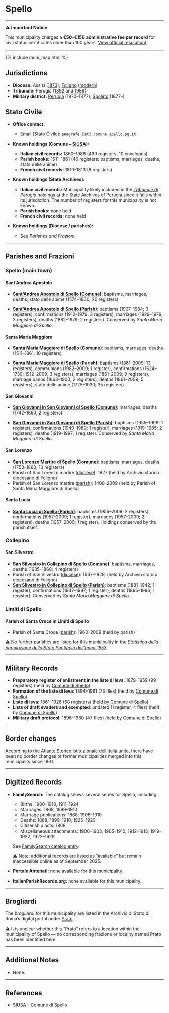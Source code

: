 # Spello

---

⚠️ **Important Notice**

This municipality charges a **€50–€150 administrative fee per record** for civil status certificates older than 100 years. 
[View official resolution)](https://www.comune.spello.pg.it/istituzione-contributo-cittadinanza-jure-sanguinis/)

---

{% include muni_map.html %}

## Jurisdictions

* **Diocese:** Assisi ([1873](https://www.google.it/books/edition/Il_libro_de_comuni_del_Regno_d_Italia_co/WF9mfeJJcDEC?gbpv=1)); [Foligno](../dio/foligno.md) ([modern](https://www.chiesacattolica.it/annuario-cei/ricerca-parrocchie/))
* **Tribunale:** Perugia ([1892](https://www.google.it/books/edition/Bollettino_ufficiale_del_Ministero_di_gr/kRXd4t5fK-0C?hl=en&gbpv=1&pg=PA457&printsec=frontcover) and [1989](https://www.google.it/books/edition/Gazzetta_ufficiale_della_Repubblica_ital/-Z6nogg-qMQC?hl=en&gbpv=1&pg=RA8-PA38&printsec=frontcover))
* **Military district:** [Perugia](../mil/perugia.md) (1870–1877), [Spoleto](../mil/spoleto.md) (1877–)

## Stato Civile

* **Office contact:**

  * Email (Stato Civile): `anagrafe [at] comune.spello.pg.it`

* **Known holdings (Comune – [SIUSA](https://siusa-archivi.cultura.gov.it/cgi-bin/siusa/pagina.pl?TipoPag=comparc&Chiave=255879)):**

  * **Italian civil records:** 1860–1988 (490 registers, 10 envelopes)
  * **Parish books:** 1511–1861 (46 registers: baptisms, marriages, deaths, stato delle anime)
  * **French civil records:** 1810–1813 (8 registers)

* **Known holdings (State Archives):**

  * **Italian civil records:** Municipality likely included in the *[Tribunale di Perugia](http://dati.san.beniculturali.it/SAN/complarc_IT-AS-PG_san.cat.complArch.96907)* holdings at the State Archives of Perugia since it falls within its jurisdiction. The number of registers for this municipality is not known.
  * **Parish books:** none held
  * **French civil records:** none held

* **Known holdings (Diocese / parishes):**

  * See *Parishes and Frazioni*

---

## Parishes and Frazioni

### Spello (main town)

#### Sant’Andrea Apostolo

* **[Sant’Andrea Apostolo di Spello (Comune)](https://siusa-archivi.cultura.gov.it/cgi-bin/siusa/pagina.pl?TipoPag=comparc&Chiave=255879)**: baptisms, marriages, deaths, stato delle anime (1574–1860; 20 registers)

* **[Sant’Andrea Apostolo di Spello (Parish)](https://siusa-archivi.cultura.gov.it/cgi-bin/siusa/pagina.pl?ChiaveAlbero=320020&ApriNodo=0&TipoPag=comparc&Chiave=336934&ChiaveRadice=320020&RicSez=fondi&RicVM=indice&RicTipoScheda=ca)**: baptisms (1907–1984; 3 registers), confirmations (1912–1979; 3 registers), marriages (1929–1979; 3 registers), deaths (1882–1979; 2 registers). Conserved by *Santa Maria Maggiore di Spello*.

#### Santa Maria Maggiore

* **[Santa Maria Maggiore di Spello (Comune)](https://siusa-archivi.cultura.gov.it/cgi-bin/siusa/pagina.pl?TipoPag=comparc&Chiave=255879)**: baptisms, marriages, deaths (1511–1861; 10 registers)

* **[Santa Maria Maggiore di Spello (Parish)](https://siusa-archivi.cultura.gov.it/cgi-bin/siusa/pagina.pl?TipoPag=comparc&Chiave=320020)**: baptisms (1861–2009; 13 registers), communions (1982–2009; 1 register), confirmations (1624–1739; 1912–2009; 3 registers), marriages (1861–2009; 9 registers), marriage banns (1863–1900; 2 registers), deaths (1861–2009; 5 registers), stato delle anime (1725–1930; 35 registers).

#### San Giovanni

* **[San Giovanni in San Giovanni di Spello (Comune)](https://siusa-archivi.cultura.gov.it/cgi-bin/siusa/pagina.pl?TipoPag=comparc&Chiave=255879)**: marriages, deaths (1742–1860; 2 registers)

* **[San Giovanni in San Giovanni di Spello (Parish)](https://siusa-archivi.cultura.gov.it/cgi-bin/siusa/pagina.pl?ChiaveAlbero=337121&ApriNodo=0&TipoPag=comparc&Chiave=337122&ChiaveRadice=337119&RicSez=fondi&RicVM=indice&RicTipoScheda=ca)**: baptisms (1955–1996; 1 register), confirmations (1940–1989; 1 register), marriages (1919–1985; 2 registers), deaths (1919–1997; 1 register). Conserved by *Santa Maria Maggiore di Spello*.

#### San Lorenzo

* **[San Lorenzo Martire di Spello (Comune)](https://siusa-archivi.cultura.gov.it/cgi-bin/siusa/pagina.pl?TipoPag=comparc&Chiave=255879)**: baptisms, marriages, deaths (1753–1860; 10 registers)
* Parish of San Lorenzo martire ([diocese](https://siusa-archivi.cultura.gov.it/cgi-bin/siusa/pagina.pl?TipoPag=comparc&Chiave=337126)): 1827 (held by Archivio storico diocesano di Foligno)
* Parish of San Lorenzo martire ([parish](https://siusa-archivi.cultura.gov.it/cgi-bin/siusa/pagina.pl?TipoPag=comparc&Chiave=337119)): 1400–2009 (held by Parish of Santa Maria Maggiore di Spello)

#### Santa Lucia

* **[Santa Lucia di Spello (Parish)](https://siusa-archivi.cultura.gov.it/cgi-bin/siusa/pagina.pl?TipoPag=comparc&Chiave=335769)**: baptisms (1956–2009; 2 registers), confirmations (1957–2009; 1 register), marriages (1957–2009; 2 registers), deaths (1957–2009; 1 register). Holdings conserved by the parish itself.

### Collepino

#### San Silvestro

* **[San Silvestro in Collepino di Spello (Comune)](https://siusa-archivi.cultura.gov.it/cgi-bin/siusa/pagina.pl?TipoPag=comparc&Chiave=255879)**: baptisms, marriages, deaths (1635–1860; 4 registers)
* Parish of San Silvestro ([diocese](https://siusa-archivi.cultura.gov.it/cgi-bin/siusa/pagina.pl?TipoPag=comparc&Chiave=337129)): 1567–1929. (held by Archivio storico diocesano di Foligno)
* **[San Silvestro in Collepino di Spello (Parish)](https://siusa-archivi.cultura.gov.it/cgi-bin/siusa/pagina.pl?ChiaveAlbero=337122&ApriNodo=0&TipoPag=comparc&Chiave=337124&ChiaveRadice=337119&RicSez=fondi&RicVM=indice&RicTipoScheda=ca)**: baptisms (1881–1942; 1 register), confirmations (1947–1997; 1 register), deaths (1895–1996; 1 register). Conserved by *Santa Maria Maggiore di Spello*.

### Limiti di Spello

#### Parish of Santa Croce in Limiti di Spello

* Parish of Santa Croce ([parish](https://siusa-archivi.cultura.gov.it/cgi-bin/siusa/pagina.pl?TipoPag=comparc&Chiave=335767)): 1960–2009 (held by parish)

⚠️ No further parishes are listed for this municipality in the *[Statistica della popolazione dello Stato Pontificio dell’anno 1853](https://www.google.it/books/edition/Statistics_della_popolazione_dello_Stato/v6dCAQAAMAAJ)*.

---

## Military Records

* **Preparatory register of enlistment in the liste di leva**: 1879–1959 (99 registers) (held by [Comune di Spello](https://siusa-archivi.cultura.gov.it/cgi-bin/siusa/pagina.pl?TipoPag=comparc&Chiave=309955&RicVM=ricercasemplice&RicProgetto=reg%2dumb&RicPag=2&RicFrmRicSemplice=Liste%20di%20leva&RicSez=complessi))
* **Formation of the liste di leva**: 1894–1961 (73 files) (held by [Comune di Spello](https://siusa-archivi.cultura.gov.it/cgi-bin/siusa/pagina.pl?TipoPag=comparc&Chiave=309955&RicVM=ricercasemplice&RicProgetto=reg%2dumb&RicPag=2&RicFrmRicSemplice=Liste%20di%20leva&RicSez=complessi))
* **Liste di leva**: 1861–1926 (68 registers) (held by [Comune di Spello](https://siusa-archivi.cultura.gov.it/cgi-bin/siusa/pagina.pl?TipoPag=comparc&Chiave=309955&RicVM=ricercasemplice&RicProgetto=reg%2dumb&RicPag=2&RicFrmRicSemplice=Liste%20di%20leva&RicSez=complessi))
* **Lists of draft evaders and exempted**: undated (1 register, 4 files) (held by [Comune di Spello](https://siusa-archivi.cultura.gov.it/cgi-bin/siusa/pagina.pl?TipoPag=comparc&Chiave=309955&RicVM=ricercasemplice&RicProgetto=reg%2dumb&RicPag=2&RicFrmRicSemplice=Liste%20di%20leva&RicSez=complessi))
* **Military draft protocol**: 1896–1960 (47 files) (held by [Comune di Spello](https://siusa-archivi.cultura.gov.it/cgi-bin/siusa/pagina.pl?TipoPag=comparc&Chiave=309955&RicVM=ricercasemplice&RicProgetto=reg%2dumb&RicPag=2&RicFrmRicSemplice=Liste%20di%20leva&RicSez=complessi))

---

## Border changes

According to the [Atlante Storico Istituzionale dell’Italia unita](http://dati.san.beniculturali.it/asi/local/), there have been no border changes or former municipalities merged into this municipality since 1861.

---

## Digitized Records

* **FamilySearch:** The catalog shows several series for Spello, including:

  * Births: 1900–1910, 1911–1924
  * Marriages: 1868, 1899–1910
  * Marriage publications: 1868, 1908–1910
  * Deaths: 1868, 1899–1910, 1925–1929
  * Citizenship acts: 1868
  * Miscellaneous attachments: 1900–1903, 1905–1910, 1912–1913, 1919–1922, 1922–1929

  See [FamilySearch catalog entry](https://www.familysearch.org/en/search/catalog/835968).

  ⚠️ Note: additional records are listed as “available” but remain inaccessible online as of September 2025.

* **Portale Antenati:** none available for this municipality.

* **ItalianParishRecords.org:** none available for this municipality.

---

## Brogliardi

The *brogliardi* for this municipality are listed in the Archivio di Stato di Roma’s digital portal under [Prato](https://imagoarchiviodistatoroma.cultura.gov.it/Gregoriano/s_brogliardi.php?Provincia=Perugia&Denominazione=Prato).

⚠️ It is unclear whether this “Prato” refers to a location within the municipality of Spello — no corresponding frazione or locality named Prato has been identified here.

---

## Additional Notes

* None.

---

## References

* [SIUSA – Comune di Spello](https://siusa-archivi.cultura.gov.it/cgi-bin/siusa/pagina.pl?TipoPag=comparc&Chiave=255879)
